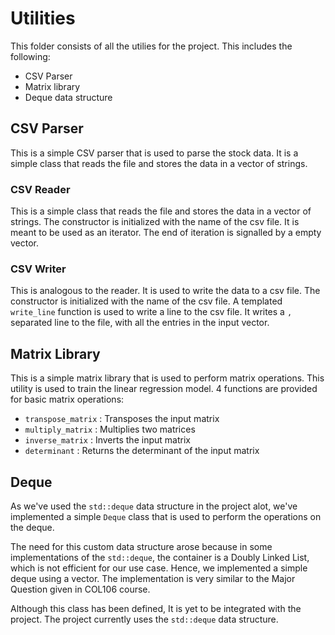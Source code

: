 # Utilities
This folder consists of all the utilies for the project. This includes the following:
* CSV Parser
* Matrix library
* Deque data structure

## CSV Parser
This is a simple CSV parser that is used to parse the stock data. It is a simple class that reads the file and stores the data in a vector of strings. 


### CSV Reader
This is a simple class that reads the file and stores the data in a vector of strings.
The constructor is initialized with the name of the csv file.
It is meant to be used as an iterator. The end of iteration is signalled by a empty vector.

### CSV Writer
This is analogous to the reader. It is used to write the data to a csv file. The constructor is initialized with the name of the csv file.
A templated `write_line` function is used to write a line to the csv file. It writes a `,` separated line to the file, with all the entries in the input vector.

## Matrix Library
This is a simple matrix library that is used to perform matrix operations. This utility is used to train the linear regression model.
4 functions are provided for basic matrix operations:
* `transpose_matrix` : Transposes the input matrix
* `multiply_matrix` : Multiplies two matrices
* `inverse_matrix` : Inverts the input matrix
* `determinant` : Returns the determinant of the input matrix

## Deque
As we've used the `std::deque` data structure in the project alot, we've implemented a simple `Deque` class that is used to perform the operations on the deque. 

The need for this custom data structure arose because in some implementations of the `std::deque`, the container is a Doubly Linked List, which is not efficient for our use case. Hence, we implemented a simple deque using a vector. The implementation is very similar to the Major Question given in COL106 course.

Although this class has been defined, It is yet to be integrated with the project. The project currently uses the `std::deque` data structure.